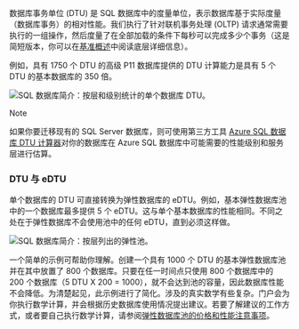 数据库事务单位 (DTU) 是 SQL 数据库中的度量单位，表示数据库基于实际度量（数据库事务）的相对性能。我们执行了针对联机事务处理 (OLTP) 请求通常需要执行的一组操作，然后度量了在全部加载的条件下每秒可以完成多少个事务（这是简短版本，你可以在[基准概述](../articles/sql-database/sql-database-benchmark-overview.md)中阅读底层详细信息）。

例如，具有 1750 个 DTU 的高级 P11 数据库提供的 DTU 计算能力是具有 5 个 DTU 的基本数据库的 350 倍。

![SQL 数据库简介：按层和级别统计的单个数据库 DTU。](./media/sql-database-understanding-dtus/single_db_dtus.png)

>[!NOTE]
> 如果你要迁移现有的 SQL Server 数据库，则可使用第三方工具 [Azure SQL 数据库 DTU 计算器](http://dtucalculator.azurewebsites.net)对你的数据库在 Azure SQL 数据库中可能需要的性能级别和服务层进行估算。

### DTU 与 eDTU

单个数据库的 DTU 可直接转换为弹性数据库的 eDTU。例如，基本弹性数据库池中的一个数据库最多提供 5 个 eDTU。这与单个基本数据库的性能相同。不同之处在于弹性数据库不会使用池中的任何 eDTU，直到必须这样做。

![SQL 数据库简介：按层列出的弹性池。](./media/sql-database-understanding-dtus/sqldb_elastic_pools.png)

一个简单的示例可帮助你理解。创建一个具有 1000 个 DTU 的基本弹性数据库池并在其中放置了 800 个数据库。只要在任一时间点只使用 800 个数据库中的 200 个数据库（5 DTU X 200 = 1000），就不会达到池的容量，因此数据库性能不会降低。为清楚起见，此示例进行了简化。涉及的真实数学有些复杂。门户会为你执行数学计算，并会根据历史数据库使用情况提出建议。若要了解建议的工作方式，或者要自己执行数学计算，请参阅[弹性数据库池的价格和性能注意事项](../articles/sql-database/sql-database-elastic-pool-guidance.md)。

<!---HONumber=Mooncake_0530_2016-->
